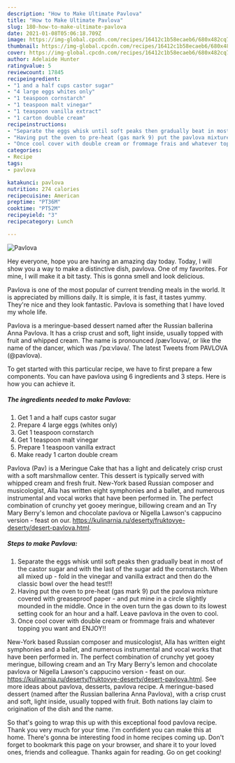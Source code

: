 ```yaml
---
description: "How to Make Ultimate Pavlova"
title: "How to Make Ultimate Pavlova"
slug: 180-how-to-make-ultimate-pavlova
date: 2021-01-08T05:06:18.709Z
image: https://img-global.cpcdn.com/recipes/16412c1b58ecaeb6/680x482cq70/pavlova-recipe-main-photo.jpg
thumbnail: https://img-global.cpcdn.com/recipes/16412c1b58ecaeb6/680x482cq70/pavlova-recipe-main-photo.jpg
cover: https://img-global.cpcdn.com/recipes/16412c1b58ecaeb6/680x482cq70/pavlova-recipe-main-photo.jpg
author: Adelaide Hunter
ratingvalue: 5
reviewcount: 17845
recipeingredient:
- "1 and a half cups castor sugar"
- "4 large eggs whites only"
- "1 teaspoon cornstarch"
- "1 teaspoon malt vinegar"
- "1 teaspoon vanilla extract"
- "1 carton double cream"
recipeinstructions:
- "Separate the eggs whisk until soft peaks then gradually beat in most of the castor sugar and with the last of the sugar add the cornstarch. When all mixed up - fold in the vinegar and vanilla extract and then do the classic bowl over the head test!!!"
- "Having put the oven to pre-heat (gas mark 9) put the pavlova mixture covered with greaseproof paper - and put mine in a circle slightly mounded in the middle. Once in the oven turn the gas down to its lowest setting cook for an hour and a half. Leave pavlova in the oven to cool."
- "Once cool cover with double cream or frommage frais and whatever topping you want and ENJOY!!"
categories:
- Recipe
tags:
- pavlova

katakunci: pavlova 
nutrition: 274 calories
recipecuisine: American
preptime: "PT36M"
cooktime: "PT52M"
recipeyield: "3"
recipecategory: Lunch

---
```



![Pavlova](https://img-global.cpcdn.com/recipes/16412c1b58ecaeb6/680x482cq70/pavlova-recipe-main-photo.jpg)

Hey everyone, hope you are having an amazing day today. Today, I will show you a way to make a distinctive dish, pavlova. One of my favorites. For mine, I will make it a bit tasty. This is gonna smell and look delicious.

Pavlova is one of the most popular of current trending meals in the world. It is appreciated by millions daily. It is simple, it is fast, it tastes yummy. They're nice and they look fantastic. Pavlova is something that I have loved my whole life.

Pavlova is a meringue-based dessert named after the Russian ballerina Anna Pavlova. It has a crisp crust and soft, light inside, usually topped with fruit and whipped cream. The name is pronounced /pævˈloʊvə/, or like the name of the dancer, which was /ˈpɑːvləvə/. The latest Tweets from PAVLOVA (@pavlova).


To get started with this particular recipe, we have to first prepare a few components. You can have pavlova using 6 ingredients and 3 steps. Here is how you can achieve it.

<!--inarticleads1-->

##### The ingredients needed to make Pavlova:

1. Get 1 and a half cups castor sugar
1. Prepare 4 large eggs (whites only)
1. Get 1 teaspoon cornstarch
1. Get 1 teaspoon malt vinegar
1. Prepare 1 teaspoon vanilla extract
1. Make ready 1 carton double cream


Pavlova (Pav) is a Meringue Cake that has a light and delicately crisp crust with a soft marshmallow center. This dessert is typically served with whipped cream and fresh fruit. New-York based Russian composer and musicologist, Alla has written eight symphonies and a ballet, and numerous instrumental and vocal works that have been performed in. The perfect combination of crunchy yet gooey meringue, billowing cream and an Try Mary Berry&#39;s lemon and chocolate pavlova or Nigella Lawson&#39;s cappucino version - feast on our. https://kulinarnia.ru/deserty/fruktovye-deserty/desert-pavlova.html. 

<!--inarticleads2-->

##### Steps to make Pavlova:

1. Separate the eggs whisk until soft peaks then gradually beat in most of the castor sugar and with the last of the sugar add the cornstarch. When all mixed up - fold in the vinegar and vanilla extract and then do the classic bowl over the head test!!!
1. Having put the oven to pre-heat (gas mark 9) put the pavlova mixture covered with greaseproof paper - and put mine in a circle slightly mounded in the middle. Once in the oven turn the gas down to its lowest setting cook for an hour and a half. Leave pavlova in the oven to cool.
1. Once cool cover with double cream or frommage frais and whatever topping you want and ENJOY!!


New-York based Russian composer and musicologist, Alla has written eight symphonies and a ballet, and numerous instrumental and vocal works that have been performed in. The perfect combination of crunchy yet gooey meringue, billowing cream and an Try Mary Berry&#39;s lemon and chocolate pavlova or Nigella Lawson&#39;s cappucino version - feast on our. https://kulinarnia.ru/deserty/fruktovye-deserty/desert-pavlova.html. See more ideas about pavlova, desserts, pavlova recipe. A meringue-based dessert (named after the Russian ballerina Anna Pavlova), with a crisp crust and soft, light inside, usually topped with fruit. Both nations lay claim to origination of the dish and the name. 

So that's going to wrap this up with this exceptional food pavlova recipe. Thank you very much for your time. I'm confident you can make this at home. There's gonna be interesting food in home recipes coming up. Don't forget to bookmark this page on your browser, and share it to your loved ones, friends and colleague. Thanks again for reading. Go on get cooking!
